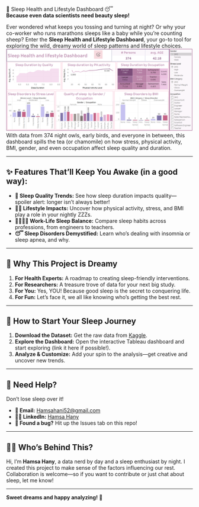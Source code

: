 🌙 Sleep Health and Lifestyle Dashboard 😴  
**Because even data scientists need beauty sleep!**

Ever wondered what keeps you tossing and turning at night? Or why your co-worker who runs marathons sleeps like a baby while you’re counting sheep? Enter the **Sleep Health and Lifestyle Dashboard**, your go-to tool for exploring the wild, dreamy world of sleep patterns and lifestyle choices.  
![Sleep Health and Lifestyle Dashboard](sleep%20health%20and%20lifestyle%20tableau.PNG)
With data from 374 night owls, early birds, and everyone in between, this dashboard spills the tea (or chamomile) on how stress, physical activity, BMI, gender, and even occupation affect sleep quality and duration.  

---

## ✨ Features That’ll Keep You Awake (in a good way):  
- **🌟 Sleep Quality Trends:** See how sleep duration impacts quality—spoiler alert: longer isn’t always better!  
- **🏋️‍♂️ Lifestyle Impacts:** Uncover how physical activity, stress, and BMI play a role in your nightly ZZZs.  
- **👩‍💻👨‍🔬 Work-Life Sleep Balance:** Compare sleep habits across professions, from engineers to teachers.  
- **😴 Sleep Disorders Demystified:** Learn who’s dealing with insomnia or sleep apnea, and why.  

---

## 🤔 Why This Project is Dreamy  
1. **For Health Experts:** A roadmap to creating sleep-friendly interventions.  
2. **For Researchers:** A treasure trove of data for your next big study.  
3. **For You:** Yes, YOU! Because good sleep is the secret to conquering life.  
4. **For Fun:** Let’s face it, we all like knowing who’s getting the best rest.  

---

## 🚀 How to Start Your Sleep Journey  
1. **Download the Dataset:** Get the raw data from [Kaggle](https://www.kaggle.com/datasets/uom190346a/sleep-health-and-lifestyle-dataset).  
2. **Explore the Dashboard:** Open the interactive Tableau dashboard and start exploring (link it here if possible!).  
3. **Analyze & Customize:** Add your spin to the analysis—get creative and uncover new trends.  

---

## 🙋 Need Help?  
Don’t lose sleep over it!  
- **📧 Email:** [Hamsahani52@gmail.com](mailto:Hamsahani52@gmail.com)  
- **👩‍💼 LinkedIn:** [Hamsa Hany](https://www.linkedin.com/in/hamsa-hany-881882213/)  
- **🐛 Found a bug?** Hit up the Issues tab on this repo!  

---

## 👩‍🔧 Who’s Behind This?  
Hi, I’m **Hamsa Hany**, a data nerd by day and a sleep enthusiast by night. I created this project to make sense of the factors influencing our rest. Collaboration is welcome—so if you want to contribute or just chat about sleep, let me know!  

---
**Sweet dreams and happy analyzing!** 🌟  
